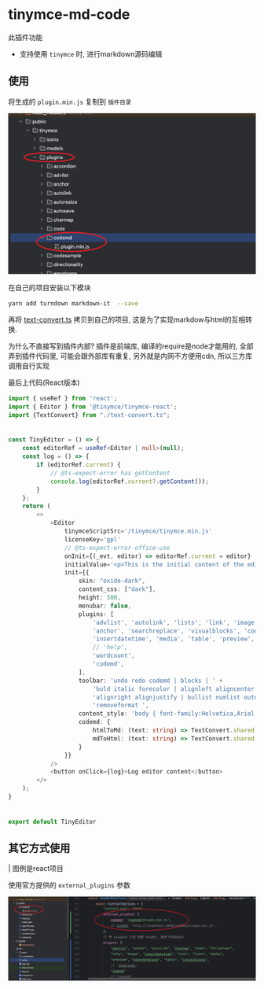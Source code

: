# tinymce-md-code

此插件功能

- 支持使用 `tinymce` 时, 进行markdown源码编辑


## 使用

将生成的 `plugin.min.js` 复制到 `插件目录` 

![插件目录](resources/img/img.png)

在自己的项目安装以下模块

```bash
yarn add turndown markdown-it  --save
```

再将 [text-convert.ts](resources/ts/text-convert.ts) 拷贝到自己的项目,
这是为了实现markdow与html的互相转换.

为什么不直接写到插件内部? 插件是前端库, 编译的require是node才能用的,
全部弄到插件代码里, 可能会跟外部库有重复, 另外就是内网不方便用cdn,
所以三方库调用自行实现

最后上代码(React版本)

```typescript jsx
import { useRef } from 'react';
import { Editor } from '@tinymce/tinymce-react';
import {TextConvert} from "./text-convert.ts";


const TinyEditor = () => {
    const editorRef = useRef<Editor | null>(null);
    const log = () => {
        if (editorRef.current) {
            // @ts-expect-error has getContent
            console.log(editorRef.current?.getContent());
        }
    };
    return (
        <>
            <Editor
                tinymceScriptSrc='/tinymce/tinymce.min.js'
                licenseKey='gpl'
                // @ts-expect-error office-use
                onInit={(_evt, editor) => editorRef.current = editor}
                initialValue='<p>This is the initial content of the editor.</p>'
                init={{
                    skin: "oxide-dark",
                    content_css: ["dark"],
                    height: 500,
                    menubar: false,
                    plugins: [
                        'advlist', 'autolink', 'lists', 'link', 'image', 'charmap',
                        'anchor', 'searchreplace', 'visualblocks', 'code', 'fullscreen',
                        'insertdatetime', 'media', 'table', 'preview',
                        // 'help',
                        'wordcount',
                        'codemd',
                    ],
                    toolbar: 'undo redo codemd | blocks | ' +
                        'bold italic forecolor | alignleft aligncenter ' +
                        'alignright alignjustify | bullist numlist outdent indent | ' +
                        'removeformat ',
                    content_style: 'body { font-family:Helvetica,Arial,sans-serif; font-size:14px }',
                    codemd: {
                        htmlToMd: (text: string) => TextConvert.shared.convertHtmlToMd(text),
                        mdToHtml: (text: string) => TextConvert.shared.convertMdToHtml(text),
                    }
                }}
            />
            <button onClick={log}>Log editor content</button>
        </>
    );
}


export default TinyEditor

```

## 其它方式使用

| 图例是react项目

使用官方提供的 `external_plugins` 参数

![img.png](resources/img/img2.png)











